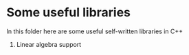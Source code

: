 # Some useful libraries

In this folder here are some useful self-written libraries in C++

1. Linear algebra support
